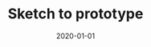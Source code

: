 ---
title: Sketch to prototype
summary: At uizard I worked building a pipeline to turn hand written mockups into a digital designs
tags:
  - CV
  - ML
date: 2020-01-01
external_link: https://www.youtube.com/watch?v=6PVgUBMBpsw&ab_channel=Uizard
---